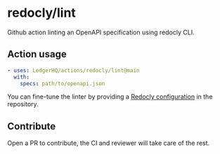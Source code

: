 # redocly/lint

Github action linting an OpenAPI specification using redocly CLI.

## Action usage

```yaml
- uses: LedgerHQ/actions/redocly/lint@main
  with:
    specs: path/to/openapi.json
```

You can fine-tune the linter by providing a [Redocly configuration](https://redocly.com/docs/cli/configuration/) in the repository.

## Contribute

Open a PR to contribute, the CI and reviewer will take care of the rest.
